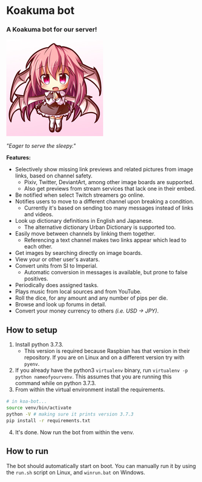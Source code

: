# Koakuma bot

### A Koakuma bot for our server!

![Koakuma](koabot/assets/avatar.png)

*"Eager to serve the sleepy."*

**Features:**

+ Selectively show missing link previews and related pictures from image links, based on channel safety.
    + Pixiv, Twitter, DeviantArt, among other image boards are supported.
    + Also get previews from stream services that lack one in their embed.
+ Be notified when select Twitch streamers go online.
+ Notifies users to move to a different channel upon breaking a condition.
    + Currently it's based on sending too many messages instead of links and videos.
+ Look up dictionary definitions in English and Japanese.
    + The alternative dictionary Urban Dictionary is supported too.
+ Easily move between channels by linking them together.
    + Referencing a text channel makes two links appear which lead to each other.
+ Get images by searching directly on image boards.
+ View your or other user's avatars.
+ Convert units from SI to Imperial.
    + Automatic conversion in messages is available, but prone to false positives.
+ Periodically does assigned tasks.
+ Plays music from local sources and from YouTube.
+ Roll the dice, for any amount and any number of pips per die.
+ Browse and look up forums in detail.
+ Convert your money currency to others *(i.e. USD → JPY)*.

## How to setup
1. Install python 3.7.3.
    + This version is required because Raspbian has that version in their repository. If you are on Linux and on a different version try with ``pyenv``.
2. If you already have the python3 ``virtualenv`` binary, run ``virtualenv -p python nameofyourvenv``. This assumes that you are running this command while on python 3.7.3.
3. From within the virtual environment install the requirements.
```bash
# in koa-bot...
source venv/bin/activate
python -V # making sure it prints version 3.7.3
pip install -r requirements.txt
```
4. It's done. Now run the bot from within the venv.

## How to run
The bot should automatically start on boot. You can manually run it by using the ``run.sh`` script on Linux, and ``winrun.bat`` on Windows.
